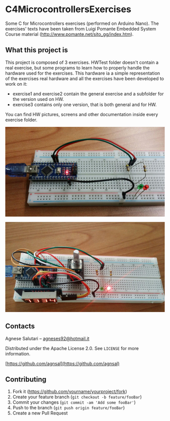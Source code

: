 # C4MicrocontrollersExercises
Some C for Microcontrollers exercises (performed on Arduino Nano).
The exercises' texts have been taken from Luigi Pomante Embedded System Course material (http://www.pomante.net/sito_gg/index.htm).


## What this project is
This project is composed of 3 exercises.
HWTest folder doesn't contain a real exercise, but some programs to learn how to properly handle the hardware used for the exercises. This hardware ia a simple representation of the exercises real hardware and all the exercises have been developed to work on it:
- exercise1 and exercise2 contain the general exercise and a subfolder for the version used on HW.
- exercise3 contains only one version, that is both general and for HW.

You can find HW pictures, screens and other documentation inside every exercise folder.


![](/exercise3/HW.jpg)

![](/HWTest/HW2.jpg)


## Contacts

Agnese Salutari – agneses92@hotmail.it

Distributed under the Apache License 2.0. See ``LICENSE`` for more information.

[https://github.com/agnsal](https://github.com/agnsal)


## Contributing

1. Fork it (<https://github.com/yourname/yourproject/fork>)
2. Create your feature branch (`git checkout -b feature/fooBar`)
3. Commit your changes (`git commit -am 'Add some fooBar'`)
4. Push to the branch (`git push origin feature/fooBar`)
5. Create a new Pull Request


